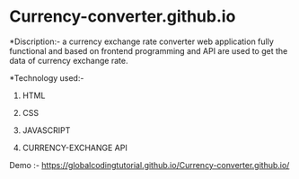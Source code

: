 ﻿# Currency-converter.github.io

*Discription:-
a currency exchange rate converter web application fully functional and based on frontend programming and API are used to get the data of currency exchange rate.

*Technology used:-
 1. HTML

 2. CSS

 3. JAVASCRIPT

 4. CURRENCY-EXCHANGE API

Demo :- https://globalcodingtutorial.github.io/Currency-converter.github.io/
